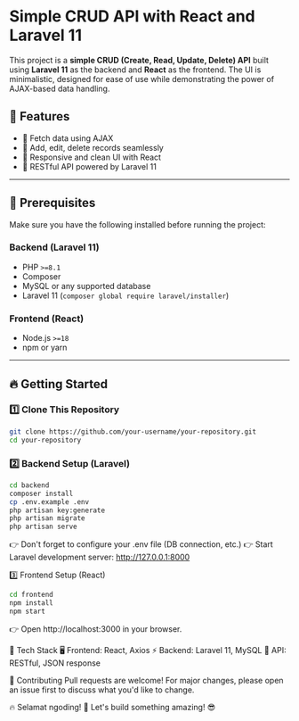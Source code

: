 # Simple CRUD API with React and Laravel 11

This project is a **simple CRUD (Create, Read, Update, Delete) API** built using **Laravel 11** as the backend and **React** as the frontend. The UI is minimalistic, designed for ease of use while demonstrating the power of AJAX-based data handling.

## 🚀 Features
- 🔹 Fetch data using AJAX
- 🔹 Add, edit, delete records seamlessly
- 🔹 Responsive and clean UI with React
- 🔹 RESTful API powered by Laravel 11

---

## 📌 Prerequisites
Make sure you have the following installed before running the project:

### Backend (Laravel 11)
- PHP `>=8.1`
- Composer
- MySQL or any supported database
- Laravel 11 (`composer global require laravel/installer`)

### Frontend (React)
- Node.js `>=18`
- npm or yarn

---

## 🔥 Getting Started

### 1️⃣ Clone This Repository
```sh
git clone https://github.com/your-username/your-repository.git
cd your-repository
```

### 2️⃣ Backend Setup (Laravel)
```sh
cd backend
composer install
cp .env.example .env
php artisan key:generate
php artisan migrate
php artisan serve
```
👉 Don't forget to configure your .env file (DB connection, etc.)
👉 Start Laravel development server: http://127.0.0.1:8000

3️⃣ Frontend Setup (React)
```sh
cd frontend
npm install
npm start
```
👉 Open http://localhost:3000 in your browser.

🎨 Tech Stack
🖥 Frontend: React, Axios
⚡ Backend: Laravel 11, MySQL
🔗 API: RESTful, JSON response

🎯 Contributing
Pull requests are welcome! For major changes, please open an issue first to discuss what you'd like to change.

🔥 Selamat ngoding! 🚀 Let's build something amazing! 😎

